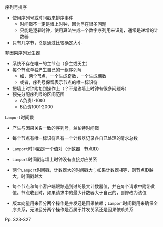 序列号排序

-   使用序列号或时间戳来排序事件
    -   时间戳不一定是墙上时钟，因为存在很多问题
    -   只能是逻辑时钟，使用算法生成一个数字序列用来识别，通常是递增的计数器
-   只有几字节，总是通过比较确定大小



非因果序列发生器

-   系统不存在唯一的主节点（多主或无主）
-   每个节点单独产生自己的一组序列号
    -   如，两个节点，一个生成奇数，一个生成偶数
    -   或者，序列号保留表示节点的唯一标识符
-   把墙上时钟附加到操作上（？不是说墙上时钟有很多问题吗）
-   预先分配序列号的区间范围
    -   A负责1-1000
    -   B负责1001-2000



`Lamport`时间戳

-   产生与因果关系一致的序列号，兰伯特时间戳

-   每个节点有唯一标识符且有一个计数器记录各自已处理的请求总数

-   `Lamport`时间戳是一个值对（计数器，节点ID）

-   `Lamport`时间戳与墙上时钟没有直接对应关系

-   两个`Lamport`时间戳，计数器大的时间戳大；如果计数器相等，则节点ID越大，时间戳越大

-   每个节点和每个客户端跟踪遇到过的最大计数器值，并在每个请求中附带此值。节点收到时，如果请求中的最大计数器大于自己的，则修改为该值

-   版本向量用来区分两个操作是并发还是因果依赖；`Lamport`时间戳用来确保全序关系，无法区分两个操作是否属于并发关系还是因果依赖关系

    

Pp. 323-327